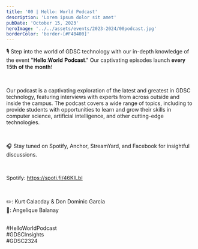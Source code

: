 ```yaml
---
title: '00 | Hello: World Podcast'
description: 'Lorem ipsum dolor sit amet'
pubDate: 'October 15, 2023'
heroImage: '../../assets/events/2023-2024/00podcast.jpg'
borderColor: 'border-[#F4B400]'
---
```


🎙️ Step into the world of GDSC technology with our in-depth knowledge of the event "𝐇𝐞𝐥𝐥𝐨:𝐖𝐨𝐫𝐥𝐝 𝐏𝐨𝐝𝐜𝐚𝐬𝐭." Our captivating episodes launch 𝐞𝐯𝐞𝐫𝐲 𝟏𝟓𝐭𝐡 𝐨𝐟 𝐭𝐡𝐞 𝐦𝐨𝐧𝐭𝐡!

<br />

Our podcast is a captivating exploration of the latest and greatest in GDSC technology, featuring interviews with experts from across outside and inside the campus. The podcast covers a wide range of topics, including to provide students with opportunities to learn and grow their skills in computer science, artificial intelligence, and other cutting-edge technologies.

<br />

🎧 Stay tuned on Spotify, Anchor, StreamYard, and Facebook for insightful discussions.

<br />

Spotify: https://spoti.fi/46KILbI

<br />

✏️: Kurt Calacday & Don Dominic Garcia <br />
🎨: Angelique Balanay

<br />
#HelloWorldPodcast <br />
#GDSCInsights <br />
#GDSC2324